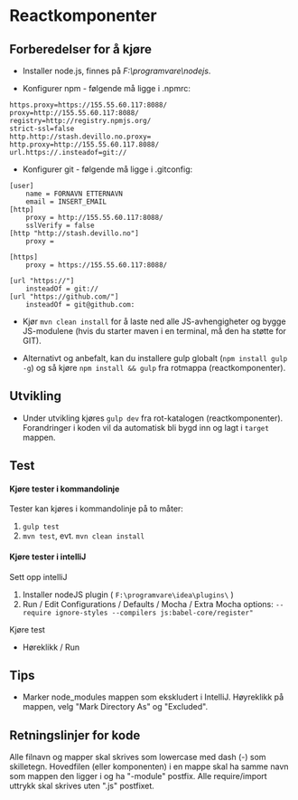 Reactkomponenter
================

## Forberedelser for å kjøre

* Installer node.js, finnes på *F:\programvare\nodejs*.

* Konfigurer npm - følgende må ligge i .npmrc:

```
https.proxy=https://155.55.60.117:8088/
proxy=http://155.55.60.117:8088/
registry=http://registry.npmjs.org/
strict-ssl=false
http.http://stash.devillo.no.proxy=
http.proxy=http://155.55.60.117.8088/
url.https://.insteadof=git://
```

* Konfigurer git - følgende må ligge i .gitconfig:

```
[user]
	name = FORNAVN ETTERNAVN
	email = INSERT_EMAIL
[http]
	proxy = http://155.55.60.117:8088/
	sslVerify = false
[http "http://stash.devillo.no"]
	proxy =

[https]
	proxy = https://155.55.60.117:8088/

[url "https://"]
	insteadOf = git://
[url "https://github.com/"]
	insteadOf = git@github.com:
```

* Kjør `mvn clean install` for å laste ned alle JS-avhengigheter og bygge JS-modulene (hvis du starter maven i en terminal, må den ha støtte for GIT).

* Alternativt og anbefalt, kan du installere gulp globalt (`npm install gulp -g`) og så kjøre `npm install && gulp` fra rotmappa (reactkomponenter).

## Utvikling

* Under utvikling kjøres `gulp dev` fra rot-katalogen (reactkomponenter). Forandringer i koden vil da automatisk bli bygd inn og lagt i `target` mappen.

## Test

#### Kjøre tester i kommandolinje
Tester kan kjøres i kommandolinje på to måter:

1. `gulp test`
2. `mvn test`, evt. `mvn clean install`

#### Kjøre tester i intelliJ

Sett opp intelliJ

1. Installer nodeJS plugin ( `F:\programvare\idea\plugins\` )
2. Run / Edit Configurations / Defaults / Mocha / Extra Mocha options: `--require ignore-styles --compilers js:babel-core/register" `

Kjøre test

* Høreklikk / Run

## Tips

* Marker node_modules mappen som ekskludert i IntelliJ. Høyreklikk på mappen, velg "Mark Directory As" og "Excluded".

## Retningslinjer for kode

Alle filnavn og mapper skal skrives som lowercase med dash (-) som skilletegn.
Hovedfilen (eller komponenten) i en mappe skal ha samme navn som mappen den ligger i og ha "-module" postfix.
Alle require/import uttrykk skal skrives uten ".js" postfixet.
